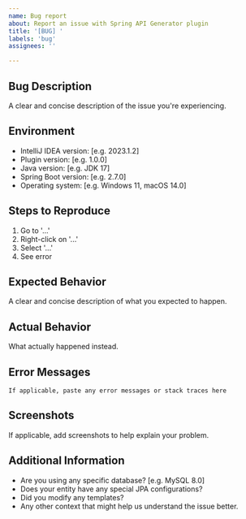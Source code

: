 ```yaml
---
name: Bug report
about: Report an issue with Spring API Generator plugin
title: '[BUG] '
labels: 'bug'
assignees: ''

---
```


## Bug Description
A clear and concise description of the issue you're experiencing.

## Environment
- IntelliJ IDEA version: [e.g. 2023.1.2]
- Plugin version: [e.g. 1.0.0]
- Java version: [e.g. JDK 17]
- Spring Boot version: [e.g. 2.7.0]
- Operating system: [e.g. Windows 11, macOS 14.0]

## Steps to Reproduce
1. Go to '...'
2. Right-click on '...'
3. Select '...'
4. See error

## Expected Behavior
A clear and concise description of what you expected to happen.

## Actual Behavior
What actually happened instead.

## Error Messages
```
If applicable, paste any error messages or stack traces here
```

## Screenshots
If applicable, add screenshots to help explain your problem.

## Additional Information
- Are you using any specific database? [e.g. MySQL 8.0]
- Does your entity have any special JPA configurations?
- Did you modify any templates?
- Any other context that might help us understand the issue better.

